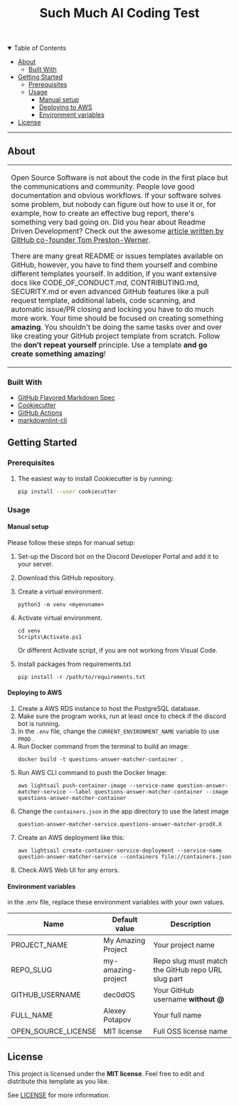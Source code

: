 <div align="center">
  <h1>Such Much AI Coding Test</h1>
  <br />
  <br />
</div>

<details open="open">
<summary>Table of Contents</summary>

- [About](#about)
  - [Built With](#built-with)
- [Getting Started](#getting-started)
  - [Prerequisites](#prerequisites)
  - [Usage](#usage)
    - [Manual setup](#manual-setup)
    - [Deploying to AWS](#deploying-to-aws)
    - [Environment variables](#environment-variables)
- [License](#license)

</details>

---

## About

<table>
<tr>
<td>

Open Source Software is not about the code in the first place but the communications and community. People love good documentation and obvious workflows. If your software solves some problem, but nobody can figure out how to use it or, for example, how to create an effective bug report, there's something very bad going on. Did you hear about Readme Driven Development? Check out the awesome [article written by GitHub co-founder Tom Preston-Werner](https://tom.preston-werner.com/2010/08/23/readme-driven-development.html).

There are many great README or issues templates available on GitHub, however, you have to find them yourself and combine different templates yourself. In addition, if you want extensive docs like CODE_OF_CONDUCT.md, CONTRIBUTING.md, SECURITY.md or even advanced GitHub features like a pull request template, additional labels, code scanning, and automatic issue/PR closing and locking you have to do much more work. Your time should be focused on creating something **amazing**. You shouldn't be doing the same tasks over and over like creating your GitHub project template from scratch. Follow the **don’t repeat yourself** principle. Use a template **and go create something amazing**!

</td>
</tr>
</table>

### Built With

- [GitHub Flavored Markdown Spec](https://github.github.com/gfm/)
- [Cookiecutter](https://github.com/cookiecutter/cookiecutter)
- [GitHub Actions](https://github.com/features/actions)
- [markdownlint-cli](https://github.com/igorshubovych/markdownlint-cli)

## Getting Started

### Prerequisites

1. The easiest way to install Cookiecutter is by running:

    ```sh
    pip install --user cookiecutter
    ```

### Usage

#### Manual setup

Please follow these steps for manual setup:
1. Set-up the Discord bot on the Discord Developer Portal and add it to your server.
2. Download this GitHub repository.
3. Create a virtual environment.

    ```
    python3 -m venv <myenvname>
    ```

4. Activate virtual environment.

    ```
    cd venv
    Scripts\Activate.ps1
    ```
    Or different Activate script, if you are not working from Visual Code.

5. Install packages from requirements.txt

    ```
    pip install -r /path/to/requirements.txt
    ```

#### Deploying to AWS

1. Create a AWS RDS instance to host the PostgreSQL database.
2. Make sure the program works, run at least once to check if the discord bot is running.
3. In the ```.env``` file, change the ```CURRENT_ENVIRONMENT_NAME``` variable to use ```PROD``` .
4. Run Docker command from the terminal to build an image:
    ```
    docker build -t questions-answer-matcher-container .
    ```
5. Run AWS CLI command to push the Docker Image:
    ```
    aws lightsail push-container-image --service-name question-answer-matcher-service --label questions-answer-matcher-container --image questions-answer-matcher-container
    ```
6. Change the ```containers.json``` in the app directory to use the latest image
    ```
    question-answer-matcher-service.questions-answer-matcher-prodX.X
    ```
7. Create an AWS deployment like this:
    ```
    aws lightsail create-container-service-deployment --service-name question-answer-matcher-service --containers file://containers.json
    ```
8. Check AWS Web UI for any errors.


#### Environment variables

in the .env file, replace these environment variables with your own values.

| Name                       | Default value      | Description                                                                 |
| -------------------------- | ------------------ | --------------------------------------------------------------------------- |
| PROJECT_NAME               | My Amazing Project | Your project name                                                           |
| REPO_SLUG                  | my-amazing-project | Repo slug must match the GitHub repo URL slug part                          |
| GITHUB_USERNAME            | dec0dOS            | Your GitHub username **without @**                                          |
| FULL_NAME                  | Alexey Potapov     | Your full name                                                              |
| OPEN_SOURCE_LICENSE        | MIT license        | Full OSS license name                                                       |

## License

This project is licensed under the **MIT license**. Feel free to edit and distribute this template as you like.

See [LICENSE](LICENSE) for more information.
